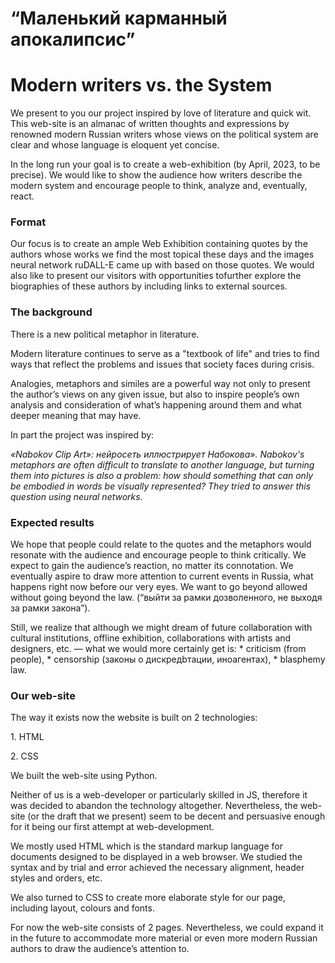 
<h1>“Маленький карманный апокалипсис”</h1>
<h1>Modern writers vs. the System</h1>
<p>We present to you our project inspired by love of literature and quick wit. This web-site is an almanac of written thoughts and expressions by renowned modern Russian writers whose views on the political system are clear and whose language is eloquent yet concise.</p>

<p>In the long run your goal is to create a web-exhibition (by April, 2023, to be precise). We would like to show the audience how writers describe the modern system and encourage people to think, analyze and, eventually, react.</p>

<h3>Format </h3>
<p>Our focus is to create an ample Web Exhibition containing quotes by the authors whose works we find the most topical these days and the images neural network ruDALL-E came up with based on those quotes. We would also like to present our visitors with opportunities tofurther explore the biographies of these authors by including links to external sources. </p>


<h3>The background</h3>

<p>There is a new political metaphor in literature.</p>
<p>Modern literature continues to serve as a "textbook of life" and tries to find ways that reflect the problems and issues that society faces during crisis.</p>
<p>Analogies, metaphors and similes are a powerful way not only to present the author’s views on any given issue, but also to inspire people’s own analysis and consideration of what’s happening around them and what deeper meaning that may have.</p>

In part the project was inspired by:
<p> <i>«Nabokov Clip Art»: нейросеть иллюстрирует Набокова».
Nabokov's metaphors are often difficult to translate to another language, but turning them into pictures is also a problem: how should something that can only be embodied in words be visually represented? They tried to answer this question using neural networks.</i> </p>


<h3>Expected results </h3>
<p> We hope that people could relate to the quotes and the metaphors would resonate with the audience and encourage people to think critically. We expect to gain the audience’s reaction, no matter its connotation. We eventually aspire to draw more attention to current events in Russia, what happens right now before our very eyes. We want to go beyond allowed without going beyond the law. (“выйти за рамки дозволенного, не выходя за рамки закона”).</p>

<p>Still, we realize that although we might dream of future collaboration with cultural institutions, offline exhibition, collaborations with artists and designers, etc. —
		what we would more certainly get is:
            * criticism (from people),
            * censorship (законы о дискредbтации, иноагентах),
            * blasphemy law.</p>


<h3>Our web-site</h3>
<p>The way it exists now the website is built on 2 technologies:
<p>1. HTML</p>
<p>2. CSS</p>

<p>We built the web-site using Python. </p>

<p>Neither of us is a web-developer or particularly skilled in JS, therefore it was decided to abandon the technology altogether. Nevertheless, the web-site (or the draft that we present) seem to be decent and persuasive enough for it being our first attempt at web-development. </p>

<p>We mostly used HTML which is the standard markup language for documents designed to be displayed in a web browser. We studied the syntax and by trial and error achieved the necessary alignment, header styles and orders, etc. </p>

<p>We also turned to CSS to create more elaborate style for our page, including layout, colours and fonts.</p>

<p>For now the web-site consists of 2 pages. Nevertheless, we could expand it in the future to accommodate more material or even more modern Russian authors to draw the audience’s attention to. </p>



